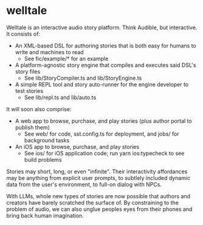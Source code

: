 # welltale

Welltale is an interactive audio story platform. Think Audible, but interactive. It consists of:

- An XML-based DSL for authoring stories that is both easy for humans to write and machines to read
  - See fic/example/\* for an example
- A platform-agnostic story engine that compiles and executes said DSL's story files
  - See lib/StoryCompiler.ts and lib/StoryEngine.ts
- A simple REPL tool and story auto-runner for the engine developer to test stories
  - See lib/repl.ts and lib/auto.ts

It will soon also comprise:

- A web app to browse, purchase, and play stories (plus author portal to publish them)
  - See web/ for code, sst.config.ts for deployment, and jobs/ for background tasks
- An iOS app to browse, purchase, and play stories
  - See ios/ for iOS application code; run yarn ios:typecheck to see build problems

Stories may short, long, or even "infinite". Their interactivity affordances may be anything from explicit user prompts, to subtlely included dynamic data from the user's environment, to full-on dialog with NPCs.

With LLMs, whole new types of stories are now possible that authors and creators have barely scratched the surface of. By constraining to the problem of audio, we can also unglue peoples eyes from their phones and bring back human imagination.
